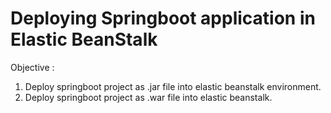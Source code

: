 # Deploying Springboot application in Elastic BeanStalk 

Objective : 
1. Deploy springboot project as .jar file into elastic beanstalk environment.  
2. Deploy springboot project as .war file into elastic beanstalk.